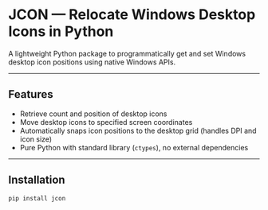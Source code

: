 # JCON — Relocate Windows Desktop Icons in Python

A lightweight Python package to programmatically get and set Windows desktop icon positions using native Windows APIs.

---

## Features

- Retrieve count and position of desktop icons  
- Move desktop icons to specified screen coordinates  
- Automatically snaps icon positions to the desktop grid (handles DPI and icon size)  
- Pure Python with standard library (`ctypes`), no external dependencies

---

## Installation

```bash
pip install jcon
```
